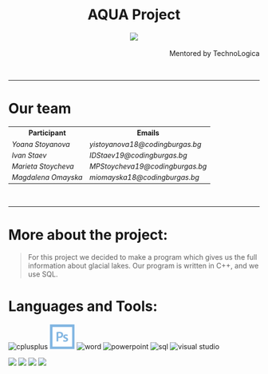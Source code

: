 <h1 align = "center">AQUA Project</h1>
<p align = "center"> <img src = "https://cdn.discordapp.com/attachments/808345491984351302/858350256773005312/No_Brain_No_Gain_Logo.png" width="200"></p>
<p align = "right">Mentored by TechnoLogica</p>
<br>
<hr>
<h1>Our team</h1>

<table align>
  <tr>
    <th>Participant</th>
    <th>Emails</th>
  </tr>
  <tr>
    <td><i>Yoana Stoyanova</i></td>
    <td><i>yistoyanova18@codingburgas.bg</i></td>
  </tr>
  <tr>
    <td><i>Ivan Staev</i></td>
    <td><i>IDStaev19@codingburgas.bg</i></td>
  </tr>
  <tr>
    <td><i>Marieta Stoycheva</i></td>
    <td><i>MPStoycheva19@codingburgas.bg</i></td>
  </tr>
  <tr>
    <td><i>Magdalena Omayska</i></td>
    <td><i>miomayska18@codingburgas.bg</i></td>
  </tr>
</table>
<br>
<hr>
<h1>More about the project: </h1>

> For this project we decided to make a program which gives us the full information about glacial lakes. Our program is written in C++, and we use SQL.

<h1 align="left">Languages and Tools:</h1>
<p align="left"> 
  <img src="https://raw.githubusercontent.com/isocpp/logos/master/cpp_logo.png" alt="cplusplus" width="45" height="50"/> 
  <img src="https://raw.githubusercontent.com/devicons/devicon/master/icons/photoshop/photoshop-line.svg" alt="photoshop" width="50" height="50"/> 
  <img src="https://logodownload.org/wp-content/uploads/2018/10/word-logo.png" alt="word" width="50" height="50"/>
  <img src="https://brandslogos.com/wp-content/uploads/thumbs/microsoft-powerpoint-2013-logo-vector.svg" alt="powerpoint" width="50" height="50"/> 
  <img src="https://cdn.discordapp.com/attachments/851834816672432151/858695118013464576/kisspng-microsoft-sql-server-mysql-database-logo-5b098c6ee92a46.0488681015273524309551.png" alt="sql" width="100" height="50"/> 
  <img src="https://upload.wikimedia.org/wikipedia/commons/thumb/c/cd/Visual_Studio_2017_Logo.svg/1200px-Visual_Studio_2017_Logo.svg.png" alt="visual studio" width="50" height="50"/> 
</p>
<p>
  <img src = "https://img.shields.io/github/languages/count/yistoyanova18/AQUA_Project?style=for-the-badge">
  <img src = "https://img.shields.io/github/contributors/yistoyanova18/AQUA_Project?style=for-the-badge">
  <img src = "https://img.shields.io/github/last-commit/yistoyanova18/AQUA_Project?style=for-the-badge">
  <img src = "https://img.shields.io/github/languages/top/yistoyanova18/AQUA_Project?style=for-the-badge">
</p>
